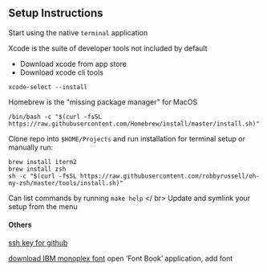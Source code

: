 ## Setup Instructions

Start using the native `terminal` application

Xcode is the suite of developer tools not included by default

 - Download xcode from app store
 - Download xcode cli tools
```
xcode-select --install
```

Homebrew is the "missing package manager" for MacOS
```
/bin/bash -c "$(curl -fsSL https://raw.githubusercontent.com/Homebrew/install/master/install.sh)"
```

Clone repo into `$HOME/Projects` and run installation for terminal setup or manually run:
```	
brew install iterm2
brew install zsh
sh -c "$(curl -fsSL https://raw.githubusercontent.com/robbyrussell/oh-my-zsh/master/tools/install.sh)"
```

Can list commands by running `make help` </ br>
Update and symlink your setup from the menu


#### Others

[ssh key for github](https://docs.github.com/en/authentication/connecting-to-github-with-ssh/generating-a-new-ssh-key-and-adding-it-to-the-ssh-agent)

[download IBM monoplex font](https://fonts.google.com/specimen/IBM+Plex+Mono)
open ‘Font Book’ application, add font
